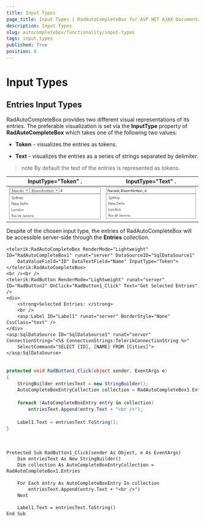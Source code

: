```yaml
---
title: Input Types
page_title: Input Types | RadAutoCompleteBox for ASP.NET AJAX Documentation
description: Input Types
slug: autocompletebox/functionality/input-types
tags: input,types
published: True
position: 0
---
```


# Input Types



## Entries Input Types

RadAutoCompleteBox provides two different visual representations of its entries. The preferable visualization is set via the **InputType** property of **RadAutoCompleteBox** which takes one of the following two values:

* **Token** - visualizes the entries as tokens.

* **Text** - visualizes the entries as a series of strings separated by delimiter.

>note By default the text of the entries is represented as tokens.
>



|  **InputType="Token"** . |  **InputType="Text"** . |
| ------ | ------ |
|![input type token](images/input_type_token.png)|![input type text](images/input_type_text.png)|

Despite of the chosen input type, the entries of RadAutoCompleteBox will be accessible server-side through the **Entries** collection.

````ASPNET
<telerik:RadAutoCompleteBox RenderMode="Lightweight" ID="RadAutoCompleteBox1" runat="server" DataSourceID="SqlDataSource1"
	DataValueField="ID" DataTextField="Name" InputType="Token">
</telerik:RadAutoCompleteBox>
<br /><br />
<telerik:RadButton RenderMode="Lightweight" runat="server" ID="RadButton2" OnClick="RadButton1_Click" Text="Get Selected Entries" />
<div>
	<strong>Selected Entries: </strong>
	<br /> 
	<asp:Label ID="Label1" runat="server" BorderStyle="None" CssClass="text" />
</div>
<asp:SqlDataSource ID="SqlDataSource1" runat="server" ConnectionString="<%$ ConnectionStrings:TelerikConnectionString %>"
	SelectCommand="SELECT [ID], [NAME] FROM [Cities]"></asp:SqlDataSource>
````





````C#
	
protected void RadButton1_Click(object sender, EventArgs e)
{
	StringBuilder entriesText = new StringBuilder();
	AutoCompleteBoxEntryCollection collection = RadAutoCompleteBox1.Entries;

	foreach (AutoCompleteBoxEntry entry in collection)
		entriesText.Append(entry.Text + "<br />");

	Label1.Text = entriesText.ToString();
}
	
````
````VB.NET
	
Protected Sub RadButton1_Click(sender As Object, e As EventArgs)
	Dim entriesText As New StringBuilder()
	Dim collection As AutoCompleteBoxEntryCollection = RadAutoCompleteBox1.Entries

	For Each entry As AutoCompleteBoxEntry In collection
		entriesText.Append(entry.Text + "<br />")
	Next

	Label1.Text = entriesText.ToString()
End Sub
	
````

